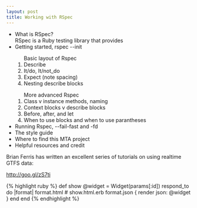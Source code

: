 ```yaml
---
layout: post
title: Working with RSpec
---
```


<ul>
  <li>What is RSpec?</li>
  RSpec is a Ruby testing library that provides 
  <li>Getting started, rspec --init</li>
  <ol>Basic layout of Rspec
    <li>Describe</li>
    <li>It/do, It/not_do</li>
    <li>Expect (note spacing)</li>
    <li>Nesting describe blocks</li>
  </ol>
  <ol>More advanced Rspec
    <li>Class v instance methods, naming</li>
    <li>Context blocks v describe blocks</li>
    <li>Before, after, and let</li>
    <li>When to use blocks and when to use parantheses</li>
  </ol>
  <li>Running Rspec, --fail-fast and -fd</li>
  <li>The style guide</li>
  <li>Where to find this MTA project</li>
  <li>Helpful resources and credit</li>
</ul>






Brian Ferris has written an excellent series of tutorials on using realtime GTFS data:

http://goo.gl/zS7ti


{% highlight ruby %}
def show
  @widget = Widget(params[:id])
  respond_to do |format|
    format.html # show.html.erb
    format.json { render json: @widget }
  end
end
{% endhighlight %}


